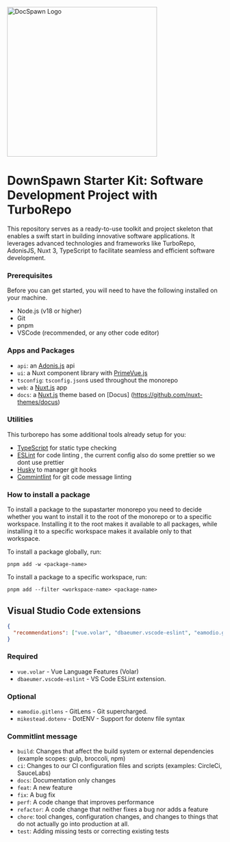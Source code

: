 <p align="left">
  <img src="https://github.com/DigitalTec974/DocSpawn/assets/156151783/d31091a0-16d5-4fbd-9789-c367589fac0e" width="350" alt="DocSpawn Logo" /></a>
<p>

# DownSpawn Starter Kit: Software Development Project with TurboRepo

This repository serves as a ready-to-use toolkit and project skeleton that enables a swift start in building innovative software applications.
It leverages advanced technologies and frameworks like TurboRepo, AdonisJS, Nuxt 3, TypeScript to facilitate seamless and efficient software development.

### Prerequisites

Before you can get started, you will need to have the following installed on your machine.

- Node.js (v18 or higher)
- Git
- pnpm
- VSCode (recommended, or any other code editor)

### Apps and Packages

- `api`: an [Adonis.js](https://https://adonisjs.com/) api
- `ui`: a Nuxt component library with [PrimeVue.js](https://tailwind.primevue.org/)
- `tsconfig`: `tsconfig.json`s used throughout the monorepo
- `web`: a [Nuxt.js](https://nuxtjs.org) app
- `docs`: a [Nuxt.js](https://nuxtjs.org) theme based on [Docus] (https://github.com/nuxt-themes/docus)

### Utilities

This turborepo has some additional tools already setup for you:

- [TypeScript](https://www.typescriptlang.org/) for static type checking
- [ESLint](https://eslint.org/) for code linting , the current config also do some prettier so we dont use prettier
- [Husky](https://typicode.github.io/husky/) to manager git hooks
- [Commintlint](https://commitlint.js.org/#/) for git code message linting

### How to install a package

To install a package to the supastarter monorepo you need to decide whether you want to install it to the root of the monorepo or to a specific workspace. Installing it to the root makes it available to all packages, while installing it to a specific workspace makes it available only to that workspace.

To install a package globally, run:

`pnpm add -w <package-name>`

To install a package to a specific workspace, run:

`pnpm add --filter <workspace-name> <package-name>`

## Visual Studio Code extensions

```json
{
  "recommendations": ["vue.volar", "dbaeumer.vscode-eslint", "eamodio.gitlens"]
}
```

### Required

- `vue.volar` - Vue Language Features (Volar)
- `dbaeumer.vscode-eslint` - VS Code ESLint extension.

### Optional

- `eamodio.gitlens` - GitLens - Git supercharged.
- `mikestead.dotenv` - DotENV - Support for dotenv file syntax

### Commitlint message

- `build`: Changes that affect the build system or external dependencies (example scopes: gulp, broccoli, npm)
- `ci`: Changes to our CI configuration files and scripts (examples: CircleCi, SauceLabs)
- `docs`: Documentation only changes
- `feat`: A new feature
- `fix`: A bug fix
- `perf`: A code change that improves performance
- `refactor`: A code change that neither fixes a bug nor adds a feature
- `chore`: tool changes, configuration changes, and changes to things that do not actually go into production at all.
- `test`: Adding missing tests or correcting existing tests
